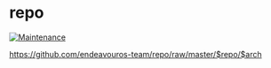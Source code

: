 # repo

[![Maintenance](https://img.shields.io/maintenance/yes/2023.svg)]()

https://github.com/endeavouros-team/repo/raw/master/$repo/$arch

